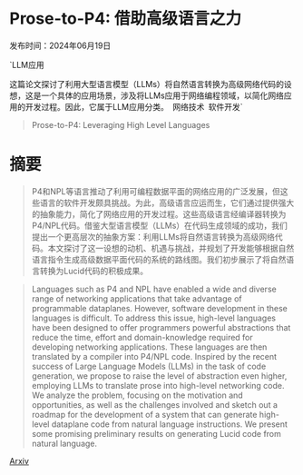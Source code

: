 # Prose-to-P4: 借助高级语言之力

发布时间：2024年06月19日

`LLM应用

这篇论文探讨了利用大型语言模型（LLMs）将自然语言转换为高级网络代码的设想，这是一个具体的应用场景，涉及将LLMs应用于网络编程领域，以简化网络应用的开发过程。因此，它属于LLM应用分类。` `网络技术` `软件开发`

> Prose-to-P4: Leveraging High Level Languages

# 摘要

> P4和NPL等语言推动了利用可编程数据平面的网络应用的广泛发展，但这些语言的软件开发颇具挑战。为此，高级语言应运而生，它们通过提供强大的抽象能力，简化了网络应用的开发过程。这些高级语言经编译器转换为P4/NPL代码。借鉴大型语言模型（LLMs）在代码生成领域的成功，我们提出一个更高层次的抽象方案：利用LLMs将自然语言转换为高级网络代码。本文探讨了这一设想的动机、机遇与挑战，并规划了开发能够根据自然语言指令生成高级数据平面代码的系统的路线图。我们初步展示了将自然语言转换为Lucid代码的积极成果。

> Languages such as P4 and NPL have enabled a wide and diverse range of networking applications that take advantage of programmable dataplanes. However, software development in these languages is difficult. To address this issue, high-level languages have been designed to offer programmers powerful abstractions that reduce the time, effort and domain-knowledge required for developing networking applications. These languages are then translated by a compiler into P4/NPL code. Inspired by the recent success of Large Language Models (LLMs) in the task of code generation, we propose to raise the level of abstraction even higher, employing LLMs to translate prose into high-level networking code. We analyze the problem, focusing on the motivation and opportunities, as well as the challenges involved and sketch out a roadmap for the development of a system that can generate high-level dataplane code from natural language instructions. We present some promising preliminary results on generating Lucid code from natural language.

[Arxiv](https://arxiv.org/abs/2406.13679)